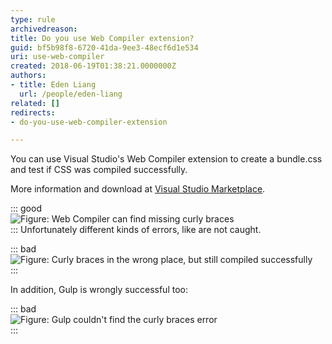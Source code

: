 ```yaml
---
type: rule
archivedreason: 
title: Do you use Web Compiler extension?
guid: bf5b98f8-6720-41da-9ee3-48ecf6d1e534
uri: use-web-compiler
created: 2018-06-19T01:38:21.0000000Z
authors:
- title: Eden Liang
  url: /people/eden-liang
related: []
redirects:
- do-you-use-web-compiler-extension

---
```


You can use Visual Studio's Web Compiler extension to create a bundle.css and test if CSS was compiled successfully. 

<!--endintro-->

More information and download at [Visual Studio Marketplace](https://marketplace.visualstudio.com/items?itemName=MadsKristensen.WebCompiler).


::: good  
![Figure: Web Compiler can find missing curly braces](web-compiler-find-error.png)  
:::
 Unfortunately different kinds of errors, like are not caught. 

::: bad  
![Figure: Curly braces in the wrong place, but still compiled successfully](web-compiler-didnt-find-error.png)  
:::

In addition, Gulp is wrongly successful too:


::: bad  
![Figure: Gulp couldn't find the curly braces error](gulp-didnt-find-error.png)  
:::
